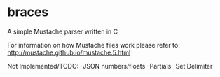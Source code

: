 braces
======

A simple Mustache parser written in C

For information on how Mustache files work please refer to: <http://mustache.github.io/mustache.5.html>

Not Implemented/TODO:
  -JSON numbers/floats
  -Partials
  -Set Delimiter
